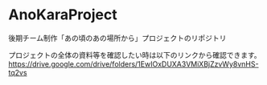 # AnoKaraProject
後期チーム制作「あの頃のあの場所から」プロジェクトのリポジトリ

プロジェクトの全体の資料等を確認したい時は以下のリンクから確認できます。
https://drive.google.com/drive/folders/1EwIOxDUXA3VMiXBjZzvWy8vnHS-tq2vs
